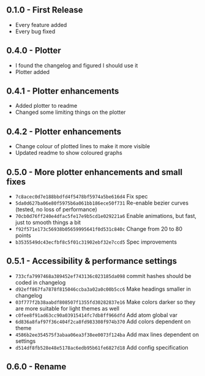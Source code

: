 ## 0.1.0 - First Release
* Every feature added
* Every bug fixed

## 0.4.0 - Plotter
* I found the changelog and figured I should use it
* Plotter added

## 0.4.1 - Plotter enhancements
* Added plotter to readme
* Changed some limiting things on the plotter

## 0.4.2 - Plotter enhancements
* Change colour of plotted lines to make it more visible
* Updated readme to show coloured graphs

## 0.5.0 - More plotter enhancements and small fixes
* `7c8acec0d7e188bbdfd4f5478bf5974a5be616d4` Fix spec
* `5da0d627ba06e80f5975b6a061bb186ece50f731` Re-enable bezier curves (tested, no loss of performance)
* `70cb0d76ff240e4dfac5fe17e9b5cd1e029221a6` Enable animations, but fast, just to smooth things a bit
* `f92f571e173c56938b05659995641f0d531c840c` Change from 20 to 80 points
* `b3535549dc43ecfbf8c5f01c31902ebf32e7ccd5` Spec improvements

## 0.5.1 - Accessibility & performance settings
* `733cfa7997468a389452ef743136c023185da098` commit hashes should be coded in changelog
* `d92eff867fa7878f815046ccba3a02a0c00b5cc6` Make headings smaller in changelog
* `03f777f2b38aabdf808507f1355fd30282837e16` Make colors darker so they are more suitable for light themes as well
* `c0fee8f91ad63cc90a03915414fc7db8ff966dfd` Add atom global var
* `6d836a8faf97f36c404f2ca8fd983308f974b370` Add colors dependent on theme
* `4586b2ee354575f3abaa06ea3f38ee0073f124ba` Add max lines dependent on settings
* `d514df8fb528e48e5178ac6edb95b61fe6827d18` Add config specification

## 0.6.0 - Rename
